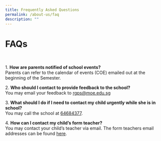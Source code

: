 ```yaml
---
title: Frequently Asked Questions
permalink: /about-us/faq
description: ""
---
```

# FAQs
<br>

1\. **How are parents notified of school events?**
<br>Parents can refer to the calendar of events (COE) emailed out at the beginning of the Semester.
<br>

2\.  **Who should I contact to provide feedback to the school?**
<br>You may email your feedback to [rgps@moe.edu.sg](mailto:rgps@moe.edu.sg)
<br>

3\. **What should I do if I need to contact my child urgently while she is in school?**
<br>You may call the school at [64684377](tel:+6564684377).
<br>

4\. **How can I contact my child’s form teacher?**
<br>You may contact your child’s teacher via email. The form teachers email addresses can be found [here](/staff/management-committee).